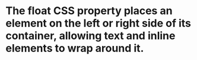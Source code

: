 # The float CSS property places an element on the left or right side of its container, allowing text and inline elements to wrap around it.